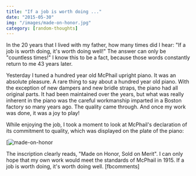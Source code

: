 ```yaml
---
title: "If a job is worth doing ..."
date: "2015-05-30"
img: "/images/made-on-honor.jpg"
category: [random-thoughts]
---
```


In the 20 years that I lived with my father, how many times did I hear: "If a job is worth doing, it's worth doing well!" The answer can only be "countless times!" I know this to be a fact, because those words constantly return to me 43 years later.

Yesterday I tuned a hundred year old McPhail upright piano. It was an absolute pleasure. A rare thing to say about a hundred year old piano. With the exception of new dampers and new bridle straps, the piano had all original parts. It had been maintained over the years, but what was really inherent in the piano was the careful workmanship imparted in a Boston factory so many years ago. The quality came through. And once my work was done, it was a joy to play!

While enjoying the job, I took a moment to look at McPhail's declaration of its commitment to quality, which was displayed on the plate of the piano:

[![made-on-honor](/images/made-on-honor.jpg)

The inscription clearly reads, "Made on Honor, Sold on Merit". I can only hope that my own work would meet the standards of McPhail in 1915. If a job is worth doing, it's worth doing well. \[fbcomments\]
